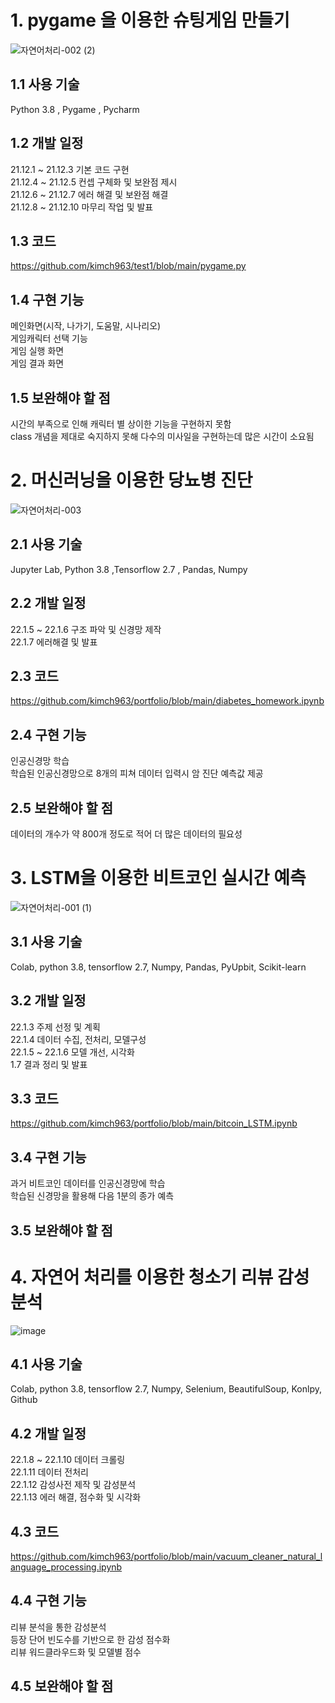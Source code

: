 # 1. pygame 을 이용한 슈팅게임 만들기

 ![자연어처리-002 (2)](https://user-images.githubusercontent.com/94778681/151274968-1c50579e-4348-4bac-b8d5-db2ae49a3dc2.jpg)

## 1.1 사용 기술 
 Python 3.8 , Pygame , Pycharm
 
## 1.2 개발 일정
21.12.1 ~ 21.12.3 기본 코드 구현  
21.12.4 ~ 21.12.5 컨셉 구체화 및 보완점 제시  
21.12.6 ~ 21.12.7 에러 해결 및 보완점 해결  
21.12.8 ~ 21.12.10 마무리 작업 및 발표

## 1.3 코드
https://github.com/kimch963/test1/blob/main/pygame.py

## 1.4 구현 기능
메인화면(시작, 나가기, 도움말, 시나리오)  
게임캐릭터 선택 기능  
게임 실행 화면  
게임 결과 화면  

## 1.5 보완해야 할 점
시간의 부족으로 인해 캐릭터 별 상이한 기능을 구현하지 못함  
class 개념을 제대로 숙지하지 못해 다수의 미사일을 구현하는데 많은 시간이 소요됨



# 2. 머신러닝을 이용한 당뇨병 진단
![자연어처리-003](https://user-images.githubusercontent.com/94778681/151276614-9073d572-2259-45a8-88db-a26c53483b6a.jpg)

## 2.1 사용 기술
Jupyter Lab, Python 3.8 ,Tensorflow 2.7 , Pandas, Numpy 
## 2.2 개발 일정
22.1.5 ~ 22.1.6 구조 파악 및 신경망 제작  
22.1.7 에러해결 및 발표
## 2.3 코드
https://github.com/kimch963/portfolio/blob/main/diabetes_homework.ipynb

## 2.4 구현 기능

인공신경망 학습  
학습된 인공신경망으로 8개의 피쳐 데이터 입력시 암 진단 예측값 제공

## 2.5 보완해야 할 점
데이터의 개수가 약 800개 정도로 적어 더 많은 데이터의 필요성

# 3. LSTM을 이용한 비트코인 실시간 예측
![자연어처리-001 (1)](https://user-images.githubusercontent.com/94778681/151271099-c755a3d4-9144-418f-8b4b-987bfebbb715.jpg)

## 3.1 사용 기술
Colab, python 3.8, tensorflow 2.7, Numpy, Pandas, PyUpbit, Scikit-learn

## 3.2 개발 일정
22.1.3 주제 선정 및 계획  
22.1.4 데이터 수집, 전처리, 모델구성  
22.1.5 ~ 22.1.6 모델 개선, 시각화  
1.7 결과 정리 및 발표 

## 3.3 코드
https://github.com/kimch963/portfolio/blob/main/bitcoin_LSTM.ipynb

## 3.4 구현 기능
과거 비트코인 데이터를 인공신경망에 학습  
학습된 신경망을 활용해 다음 1분의 종가 예측

## 3.5 보완해야 할 점

# 4. 자연어 처리를 이용한 청소기 리뷰 감성분석
![image](https://user-images.githubusercontent.com/94778681/151272847-08bb7e55-8244-4206-8b8e-ffc303a193dc.png)

## 4.1 사용 기술
Colab, python 3.8, tensorflow 2.7, Numpy, Selenium, BeautifulSoup, Konlpy, Github

## 4.2 개발 일정
22.1.8 ~ 22.1.10 데이터 크롤링  
22.1.11 데이터 전처리  
22.1.12 감성사전 제작 및 감성분석  
22.1.13 에러 해결, 점수화 및 시각화  

## 4.3 코드
https://github.com/kimch963/portfolio/blob/main/vacuum_cleaner_natural_language_processing.ipynb

## 4.4 구현 기능
리뷰 분석을 통한 감성분석  
등장 단어 빈도수를 기반으로 한 감성 점수화  
리뷰 워드클라우드화 및 모델별 점수 

## 4.5 보완해야 할 점
